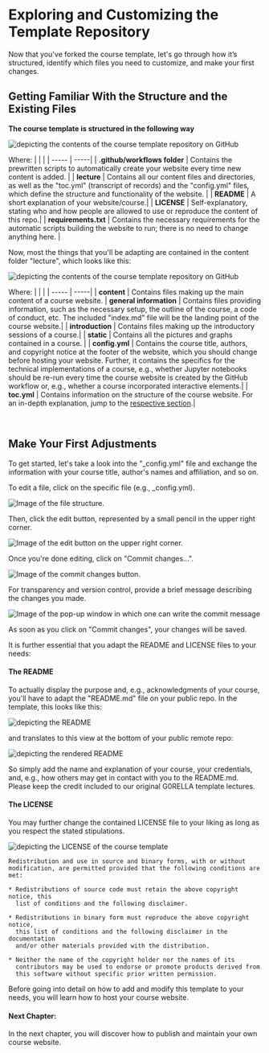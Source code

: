 # Exploring and Customizing the Template Repository

Now that you've forked the course template, let's go through how it’s structured, identify which files you need to customize, and make your first changes.

## Getting Familiar With the Structure and the Existing Files

**The course template is structured in the following way**

![depicting the contents of the course template repository on GitHub](../../static/repo.png)

Where:
|  |  | 
| ----- | -----|
| **.github/workflows folder** | Contains the prewritten scripts to automatically create your website every time new content is added. |
| **lecture** | Contains all our content files and directories, as well as the "toc.yml" (transcript of records) and the "config.yml" files, which define the structure and functionality of the website. |
| **README** | A short explanation of your website/course.|
| **LICENSE** | Self-explanatory, stating who and how people are allowed to use or reproduce the content of this repo.|
| **requirements.txt** | Contains the necessary requirements for the automatic scripts building the website to run; there is no need to change anything here. |

Now, most the things that you'll be adapting are contained in the content folder "lecture", which looks like this:

![depicting the contents of the course template repository on GitHub](../../static/lecture_folder.png)

Where:
|  |  | 
| ----- | -----|
| **content** | Contains files making up the main content of a course website.
| **general information** | Contains files providing information, such as the necessary setup, the outline of the course, a code of conduct, etc. The included "index\.md" file will be the landing point of the course website.|
| **introduction** | Contains files making up the introductory sessions of a course.|
| **static** | Contains all the pictures and graphs contained in a course. |
| **config.yml** | Contains the course title, authors, and copyright notice at the footer of the website, which you should change before hosting your website. Further, it contains the specifics for the technical implementations of a course, e.g., whether Jupyter notebooks should be re-run every time the course website is created by the GitHub workflow or, e.g., whether a course incorporated interactive elements.|
| **toc.yml** | Contains information on the structure of the course website. For an in-depth explanation, jump to the [respective section](../3_create/setup-files).|

<br>

## Make Your First Adjustments

To get started, let's take a look into the "_config.yml" file and exchange the information with your course title, author's names and affiliation, and so on.

To edit a file, click on the specific file (e.g., _config.yml). 

![Image of the file structure.](../../static/click_on_file.png)

Then, click the edit button, represented by a small pencil in the upper right corner. 

![Image of the edit button on the upper right corner.](../../static/edit_file.png)

Once you're done editing, click on "Commit changes...". 

![Image of the commit changes button.](../../static/commit_changes.png)

For transparency and version control, provide a brief message describing the changes you made.

![Image of the pop-up window in which one can write the commit message](../../static/commit_message.png)

As soon as you click on "Commit changes", your changes will be saved.

It is further essential that you adapt the README and LICENSE files to your needs:

#### The README

To actually display the purpose and, e.g., acknowledgments of your course, you'll have to adapt the "README\.md" file on your public repo. In the template, this looks like this:

![depicting the README](../../static/readme.png)

and translates to this view at the bottom of your public remote repo:

![depicting the rendered README](../../static/readme_rendered.png)

So simply add the name and explanation of your course, your credentials, and, e.g., how others may get in contact with you to the README\.md. Please keep the credit included to our original G0RELLA template lectures.

#### The LICENSE

You may further change the contained LICENSE file to your liking as long as you respect the stated stipulations.

![depicting the LICENSE of the course template](../../static/license.png)

```
Redistribution and use in source and binary forms, with or without
modification, are permitted provided that the following conditions are met:

* Redistributions of source code must retain the above copyright notice, this
  list of conditions and the following disclaimer.

* Redistributions in binary form must reproduce the above copyright notice,
  this list of conditions and the following disclaimer in the documentation
  and/or other materials provided with the distribution.

* Neither the name of the copyright holder nor the names of its
  contributors may be used to endorse or promote products derived from
  this software without specific prior written permission.
```


Before going into detail on how to add and modify this template to your needs, you will learn how to host your course website. 

#### Next Chapter:
In the next chapter, you will discover how to publish and maintain your own course website.

